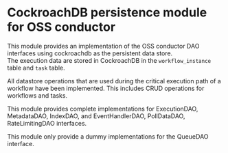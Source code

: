 CockroachDB persistence module for OSS conductor
===================================
This module provides an implementation of the OSS conductor DAO interfaces using cockroachdb as the persistent data store.  
The execution data are stored in CockroachDB in the `workflow_instance` table and `task` table. 

All datastore operations that are used during the critical execution path of a workflow have been implemented. This includes CRUD operations for workflows and tasks.

This module provides complete implementations for ExecutionDAO, MetadataDAO, IndexDAO, and EventHandlerDAO, PollDataDAO, RateLimitingDAO interfaces.

This module only provide a dummy implementations for the QueueDAO interface.
